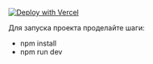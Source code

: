[![Deploy with Vercel](https://vercel.com/button)](https://crud-news-emil527s-projects.vercel.app/)


Для запуска проекта проделайте шаги:
- npm install
- npm run dev
  

